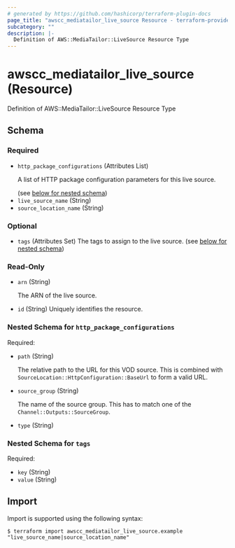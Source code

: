 ```yaml
---
# generated by https://github.com/hashicorp/terraform-plugin-docs
page_title: "awscc_mediatailor_live_source Resource - terraform-provider-awscc"
subcategory: ""
description: |-
  Definition of AWS::MediaTailor::LiveSource Resource Type
---
```


# awscc_mediatailor_live_source (Resource)

Definition of AWS::MediaTailor::LiveSource Resource Type



<!-- schema generated by tfplugindocs -->
## Schema

### Required

- `http_package_configurations` (Attributes List) <p>A list of HTTP package configuration parameters for this live source.</p> (see [below for nested schema](#nestedatt--http_package_configurations))
- `live_source_name` (String)
- `source_location_name` (String)

### Optional

- `tags` (Attributes Set) The tags to assign to the live source. (see [below for nested schema](#nestedatt--tags))

### Read-Only

- `arn` (String) <p>The ARN of the live source.</p>
- `id` (String) Uniquely identifies the resource.

<a id="nestedatt--http_package_configurations"></a>
### Nested Schema for `http_package_configurations`

Required:

- `path` (String) <p>The relative path to the URL for this VOD source. This is combined with <code>SourceLocation::HttpConfiguration::BaseUrl</code> to form a valid URL.</p>
- `source_group` (String) <p>The name of the source group. This has to match one of the <code>Channel::Outputs::SourceGroup</code>.</p>
- `type` (String)


<a id="nestedatt--tags"></a>
### Nested Schema for `tags`

Required:

- `key` (String)
- `value` (String)

## Import

Import is supported using the following syntax:

```shell
$ terraform import awscc_mediatailor_live_source.example "live_source_name|source_location_name"
```
